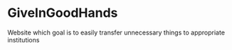 # GiveInGoodHands
Website which goal is to easily transfer unnecessary things to appropriate institutions

